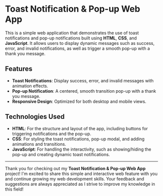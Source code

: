 # Toast Notification & Pop-up Web App

This is a simple web application that demonstrates the use of toast notifications and pop-up notifications built using **HTML**, **CSS**, and **JavaScript**. It allows users to display dynamic messages such as success, error, and invalid notifications, as well as trigger a smooth pop-up with a thank you message.

## Features
- **Toast Notifications**: Display success, error, and invalid messages with animation effects.
- **Pop-up Notification**: A centered, smooth transition pop-up with a thank you message.
- **Responsive Design**: Optimized for both desktop and mobile views.

## Technologies Used
- **HTML**: For the structure and layout of the app, including buttons for triggering notifications and the pop-up.
- **CSS**: For styling the toast notifications, pop-up modal, and adding animations and transitions.
- **JavaScript**: For handling the interactivity, such as showing/hiding the pop-up and creating dynamic toast notifications.

---

Thank you for checking out my **Toast Notification & Pop-up Web App** project! I'm excited to share this simple and interactive web feature with you and continue growing my web development skills. Your feedback and suggestions are always appreciated as I strive to improve my knowledge in this field!
